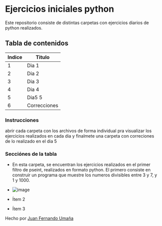 # Ejercicios iniciales python
Este repositorio consiste de distintas carpetas con ejercicios diarios de python realizados.

## Tabla de contenidos
| Indice | Titulo  |
|--|--|
| 1 | Dìa 1 |
| 2 | Dia 2 |
| 3 | Dia 3 |
| 4 | Dia 4 |
| 5 | Dia5 5 |
| 6 | Correcciones |


### Instrucciones
abrir cada carpeta con los archivos de forma individual pra visualizar los ejercicios realizados en cada dia y finalmete una carpeta con correciones de lo realizado en el dia 5

### Secciónes de la tabla
- En esta carpeta, se encuentran los ejercicios realizados en el primer filtro de pseint, realizados en formato python. El primero consiste en construir un programa que muestre los numeros divisibles entre 3 y 7, y 1 y 1000.
- ![image](https://github.com/user-attachments/assets/aaef2c93-0334-4b98-83ea-ddec4f57b0ea)

- Ítem 2
- Ítem 3

Hecho por [Juan Fernando Umaña](https://algunapersonaenestemundo)


